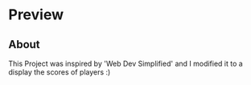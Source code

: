 # Preview


## About
This Project was inspired by 'Web Dev Simplified' and I modified it to a display the scores of players :)